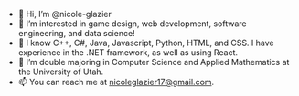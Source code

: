 - 👋 Hi, I’m @nicole-glazier
- 👀 I’m interested in game design, web development, software engineering, and data science!
- 🌱 I know C++, C#, Java, Javascript, Python, HTML, and CSS. I have experience in the .NET framework, as well as using React.
- 💞️ I’m double majoring in Computer Science and Applied Mathematics at the University of Utah.
- 📫 You can reach me at nicoleglazier17@gmail.com.

<!---
nicole-glazier/nicole-glazier is a ✨ special ✨ repository because its `README.md` (this file) appears on your GitHub profile.
You can click the Preview link to take a look at your changes.
--->
